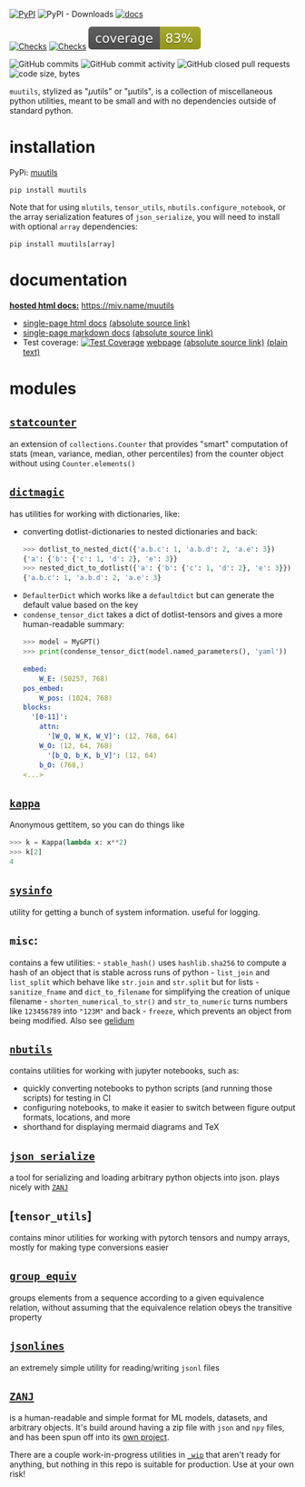 [![PyPI](https://img.shields.io/pypi/v/muutils)](https://pypi.org/project/muutils/)
![PyPI - Downloads](https://img.shields.io/pypi/dm/muutils)
[![docs](https://img.shields.io/badge/docs-latest-blue)](https://miv.name/muutils)

[![Checks](https://github.com/mivanit/muutils/actions/workflows/checks.yml/badge.svg)](https://github.com/mivanit/muutils/actions/workflows/checks.yml)
[![Checks](https://github.com/mivanit/muutils/actions/workflows/make-docs.yml/badge.svg)](https://github.com/mivanit/muutils/actions/workflows/make-docs.yml)
[![Coverage](docs/coverage/coverage.svg)](docs/coverage/html/)

![GitHub commits](https://img.shields.io/github/commit-activity/t/mivanit/muutils)
![GitHub commit activity](https://img.shields.io/github/commit-activity/m/mivanit/muutils)
![GitHub closed pull requests](https://img.shields.io/github/issues-pr-closed/mivanit/muutils)
![code size, bytes](https://img.shields.io/github/languages/code-size/mivanit/muutils)
<!-- ![Lines of code](https://img.shields.io/tokei/lines/github.com/mivanit/muutils) -->

`muutils`, stylized as "$\mu$utils" or "μutils", is a collection of miscellaneous python utilities, meant to be small and with no dependencies outside of standard python.

# installation

PyPi: [muutils](https://pypi.org/project/muutils/)

```
pip install muutils
```

Note that for using `mlutils`, `tensor_utils`, `nbutils.configure_notebook`, or the array serialization features of `json_serialize`, you will need to install with optional `array` dependencies:
```
pip install muutils[array]
```

# documentation

[**hosted html docs:**](https://miv.name/muutils) https://miv.name/muutils

- [single-page html docs](https://miv.name/muutils/combined/muutils.html) [(absolute source link)](https://github.com/mivanit/muutils/tree/main/docs/combined/muutils.html)
- [single-page markdown docs](https://miv.name/muutils/combined/muutils.md) [(absolute source link)](https://github.com/mivanit/muutils/tree/main/docs/combined/muutils.md)
- Test coverage: [![Test Coverage](https://miv.name/muutils/coverage/coverage.svg)](https://miv.name/muutils/coverage/html/) [webpage](https://miv.name/muutils/coverage/html/) [(absolute source link)](https://github.com/mivanit/muutils/tree/main/docs/coverage/html/) [(plain text)](https://github.com/mivanit/muutils/tree/main/docs/coverage/coverage.txt)

# modules

## [`statcounter`](https://github.com/mivanit/muutils/tree/main/muutils/statcounter.py)

an extension of `collections.Counter` that provides "smart" computation of stats (mean, variance, median, other percentiles) from the counter object without using `Counter.elements()`

## [`dictmagic`](https://github.com/mivanit/muutils/tree/main/muutils/dictmagic.py)

has utilities for working with dictionaries, like:

  - converting dotlist-dictionaries to nested dictionaries and back:
      ```python
      >>> dotlist_to_nested_dict({'a.b.c': 1, 'a.b.d': 2, 'a.e': 3})
      {'a': {'b': {'c': 1, 'd': 2}, 'e': 3}}
      >>> nested_dict_to_dotlist({'a': {'b': {'c': 1, 'd': 2}, 'e': 3}})
      {'a.b.c': 1, 'a.b.d': 2, 'a.e': 3}
      ```
  - `DefaulterDict` which works like a `defaultdict` but can generate the default value based on the key
  - `condense_tensor_dict` takes a dict of dotlist-tensors and gives a more human-readable summary:
      ```python
      >>> model = MyGPT()
      >>> print(condense_tensor_dict(model.named_parameters(), 'yaml'))
      ```
      ```yaml
      embed:
          W_E: (50257, 768)
      pos_embed:
          W_pos: (1024, 768)
      blocks:
        '[0-11]':
          attn:
          	'[W_Q, W_K, W_V]': (12, 768, 64)
          W_O: (12, 64, 768)
          	'[b_Q, b_K, b_V]': (12, 64)
          b_O: (768,)
	  <...>
      ```

## [`kappa`](https://github.com/mivanit/muutils/tree/main/muutils/kappa.py)

Anonymous gettitem, so you can do things like

```python
>>> k = Kappa(lambda x: x**2)
>>> k[2]
4
```

## [`sysinfo`](https://github.com/mivanit/muutils/tree/main/muutils/sysinfo.py)

utility for getting a bunch of system information. useful for logging.

## `misc`:

contains a few utilities:
    - `stable_hash()` uses `hashlib.sha256` to compute a hash of an object that is stable across runs of python
    - `list_join` and `list_split` which behave like `str.join` and `str.split` but for lists
    - `sanitize_fname` and `dict_to_filename` for simplifying the creation of unique filename
    - `shorten_numerical_to_str()` and `str_to_numeric` turns numbers like `123456789` into `"123M"` and back
    - `freeze`, which prevents an object from being modified. Also see [gelidum](https://github.com/diegojromerolopez/gelidum/)


## [`nbutils`](https://github.com/mivanit/muutils/tree/main/muutils/nbutils)

contains utilities for working with jupyter notebooks, such as:

- quickly converting notebooks to python scripts (and running those scripts) for testing in CI
- configuring notebooks, to make it easier to switch between figure output formats, locations, and more
- shorthand for displaying mermaid diagrams and TeX

## [`json_serialize`](https://github.com/mivanit/muutils/tree/main/muutils/json_serialize.py)

a tool for serializing and loading arbitrary python objects into json. plays nicely with [`ZANJ`](https://github.com/mivanit/ZANJ/)


## [`tensor_utils`]

contains minor utilities for working with pytorch tensors and numpy arrays, mostly for making type conversions easier

## [`group_equiv`](https://github.com/mivanit/muutils/tree/main/muutils/group_equiv.py)

groups elements from a sequence according to a given equivalence relation, without assuming that the equivalence relation obeys the transitive property



## [`jsonlines`](https://github.com/mivanit/muutils/tree/main/muutils/jsonlines.py)

an extremely simple utility for reading/writing `jsonl` files

## [`ZANJ`](https://github.com/mivanit/ZANJ/)

is a human-readable and simple format for ML models, datasets, and arbitrary objects. It's build around having a zip file with `json` and `npy` files, and has been spun off into its [own project](https://github.com/mivanit/ZANJ/).

There are a couple work-in-progress utilities in [`_wip`](https://github.com/mivanit/muutils/tree/main/muutils/_wip/) that aren't ready for anything, but nothing in this repo is suitable for production. Use at your own risk!
